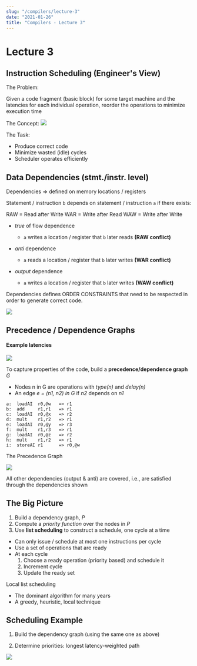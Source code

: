 ```yaml
---
slug: "/compilers/lecture-3"
date: "2021-01-26"
title: "Compilers - Lecture 3"
---
```


# Lecture 3

## Instruction Scheduling (Engineer's View)

The Problem:

Given a code fragment (basic block) for some target machine and the latencies for each individual operation, reorder the operations to minimize execution time

The Concept:
![](https://i.gyazo.com/1cde9187be726f4a63026b351963667a.png)

The Task:

- Produce correct code
- Minimize wasted (idle) cycles
- Scheduler operates efficiently

## Data Dependencies (stmt./instr. level)

Dependencies => defined on memory locations / registers

Statement / instruction `b` depends on statement / instruction `a` if there exists:

RAW = Read after Write
WAR = Write after Read
WAW = Write after Write

- _true_ of flow dependence

  - `a` writes a location / register that `b` later reads **(RAW conflict)**

- _anti_ dependence

  - `a` reads a location / register that `b` later writes **(WAR conflict)**

- _output_ dependence
  - `a` writes a location / register that `b` later writes **(WAW conflict)**

Dependencies defines ORDER CONSTRAINTS that need to be respected in order to generate correct code.

![](https://i.gyazo.com/48a219e9482c95b6728ef9801c305db1.png)

## Precedence / Dependence Graphs

#### Example latencies

![](https://i.gyazo.com/29e71dc93d2c9cedca1835afb2a160d0.png)

To capture properties of the code, build a **precedence/dependence graph** _G_

- Nodes n in G are operations with _type(n)_ and _delay(n)_
- An edge _e = (n1, n2) in G_ if _n2_ depends on _n1_

```
a:  loadAI  r0,@w   => r1
b:  add     r1,r1   => r1
c:  loadAI  r0,@x   => r2
d:  mult    r1,r2   => r1
e:  loadAI  r0,@y   => r3
f:  mult    r1,r3   => r1
g:  loadAI  r0,@z   => r2
h:  mult    r1,r2   => r1
i:  storeAI r1      => r0,@w
```

The Precedence Graph

![](https://i.gyazo.com/2a8eb1d60c08bb643f1ea05e80a246df.png)

All other dependencies (output & anti) are covered, i.e., are satisfied through the dependencies shown

## The Big Picture

1. Build a dependency graph, _P_
2. Compute a _priority function_ over the nodes in _P_
3. Use **list scheduling** to construct a schedule, one cycle at a time

- Can only issue / schedule at most one instructions per cycle
- Use a set of operations that are ready
- At each cycle
  1. Choose a ready operation (priority based) and schedule it
  2. Increment cycle
  3. Update the ready set

Local list scheduling

- The dominant algorithm for many years
- A greedy, heuristic, local technique

## Scheduling Example

1. Build the dependency graph (using the same one as above)

2. Determine priorities: longest latency-weighted path

![](https://i.gyazo.com/ed13d76ecd14a54496d1db1d3205940c.png)

